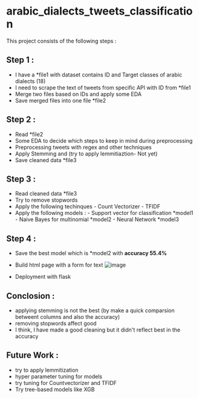 # arabic_dialects_tweets_classification

This project consists of the following steps :
## Step 1 : 
- I have a *file1 with dataset contains ID and Target classes of arabic dialects (18) 
- I need to scrape the text of tweets from specific API with ID from *file1
- Merge two files based on IDs and apply some EDA 
- Save merged files into one file *file2
## Step 2 :
- Read *file2
- Some EDA to decide which steps to keep in mind during preprocessing
- Preprocessing tweets with regex and other techniques
- Apply Stemming and (try to apply lemmitiaztion- Not yet)
- Save cleaned data  *file3 

## Step 3 :
- Read cleaned data *file3
- Try to remove stopwords 
- Apply the following techinques 
      - Count Vectorizer 
      - TFIDF
- Apply the following models :
      - Support vector for classification  *model1
      - Naive Bayes for multinomial *model2
      - Neural Network *model3
## Step 4 :
- Save the best model which is *model2 with <strong> accuracy 55.4% </strong>
- Build html page with a form for text 
![image](https://user-images.githubusercontent.com/19292752/158206965-038f8c49-c415-4910-bd72-1b47bc1c4410.png)

- Deployment with flask 

## Conclosion :
- applying stemming is not the best (by make a quick comparsion betweent columns and also the accuracy) 
- removing stopwords affect good
- I think, I have made a good cleaning but it didn't reflect best in the accuracy 
## Future Work : 
- try to apply lemmitization 
- hyper parameter tuning for models 
- try tuning for Countvectorizer and TFIDF
- Try tree-based models like XGB
